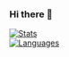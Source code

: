 ### Hi there 👋
[![Stats](https://github-readme-stats.vercel.app/api?username=Daniagui12&show_icons=true&theme=algolia)](https://github.com/Daniagui12/github-readme-stats)
<br>
[![Languages](https://github-readme-stats.vercel.app/api/top-langs/?username=Daniagui12&layout=compact&theme=algolia)](https://github.com/Daniagui12/github-readme-stats)
<!--
**Daniagui12/Daniagui12** is a ✨ _special_ ✨ repository because its `README.md` (this file) appears on your GitHub profile.

Here are some ideas to get you started:

- 🔭 I’m currently working on ...
- 🌱 I’m currently learning ...
- 👯 I’m looking to collaborate on ...
- 🤔 I’m looking for help with ...
- 💬 Ask me about ...
- 📫 How to reach me: ...
- 😄 Pronouns: ...
- ⚡ Fun fact: ...
-->
